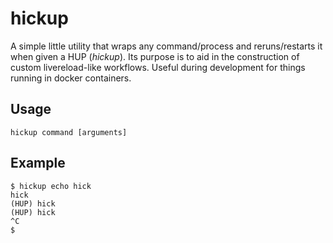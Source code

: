 # hickup
A simple little utility that wraps any command/process and reruns/restarts it when given a HUP (*hickup*). Its purpose is to aid in the construction of custom livereload-like workflows. Useful during development for things running in docker containers.

## Usage
    hickup command [arguments]

## Example
    $ hickup echo hick
    hick
    (HUP) hick
    (HUP) hick
    ^C
    $
